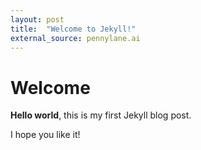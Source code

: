 ```yaml
---
layout: post
title:  "Welcome to Jekyll!"
external_source: pennylane.ai
---
```


# Welcome

**Hello world**, this is my first Jekyll blog post.

I hope you like it!